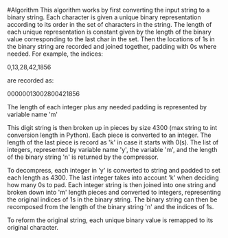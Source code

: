 #Algorithm
This algorithm works by first converting the input string
to a binary string. Each character is given a unique
binary representation according to its order in the set
of characters in the string. The length of each unique
representation is constant given by the length of the binary
value corresponding to the last char in the set. Then the locations
of 1s in the binary string are recorded and joined together, padding
with 0s where needed. For example, the indices:

0,13,28,42,1856

are recorded as:

00000013002800421856

The length of each integer plus any needed padding is represented
by variable name 'm'

This digit string is then broken up in pieces by size 4300
(max string to int conversion length in Python). Each piece
is converted to an integer. The length of the last piece
is record as 'k' in case it starts with 0(s). The list of integers,
represented by variable name 'y', the variable 'm', and the length of
the binary string 'n' is returned by the compressor.

To decompress, each integer in 'y' is converted to string and padded
to set each length as 4300. The last integer takes into account 'k'
when deciding how many 0s to pad. Each integer string is then joined into
one string and broken down into 'm' length pieces and converted to
integers, representing the original indices of 1s in the binary string.
The binary string can then be recomposed from the length of the binary
string 'n' and the indices of 1s.

To reform the original string, each unique binary value is remapped
to its original character.
